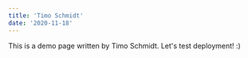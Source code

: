 ```yaml
---
title: 'Timo Schmidt'
date: '2020-11-18'
---
```


This is a demo page written by Timo Schmidt. Let's test deployment! :)
